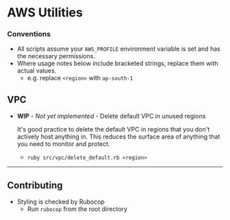 # AWS Utilities

### Conventions

  * All scripts assume your `AWS_PROFILE` environment variable is set and has the necessary 
    permissions.
  * Where usage notes below include bracketed strings, replace them with actual values.
    * e.g. replace `<region>` with `ap-south-1`

## VPC

  * **WIP** - *Not yet implemented* - Delete default VPC in unused regions 
  
    It's good practice to delete the default VPC in regions that you don't actively host anything in.
    This reduces the surface area of anything that you need to monitor and protect.

    * `ruby src/vpc/delete_default.rb <region>`

---

## Contributing

  * Styling is checked by Rubocop
    * Run `rubocop` from the root directory
